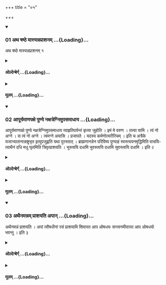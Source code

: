 +++
title = "०५"

+++

<div class="js_include" includetitle="true" newlevelforh1="3" unfilled url="/vedAH_yajuH/taittirIyam/sUtram/hiraNyakeshI/gRhyam/vishvAsa-prastutiH/2/05/01_atha_ShaShThe_mAsyannaprAsh.md">
<details open><summary><h3>01 अथ षष्ठे मास्यन्नप्राशनम् ...{Loading}...</h3></summary>

अथ षष्ठे मास्यन्नप्राशनम् १
</details>
</div>
<div class="js_include collapsed" newlevelforh1="4" title="ओल्देन्बेर्ग्" unfilled url="/vedAH_yajuH/taittirIyam/sUtram/hiraNyakeshI/gRhyam/oldenberg/2/05/01_atha_ShaShThe_mAsyannaprAsh.md">
<details><summary><h4>ओल्देन्बेर्ग् ...{Loading}...</h4></summary>

1. Then (follows) in the sixth month the Annaprāśana (i.e. the first feeding with solid food).

</details>
</div>
<div class="js_include collapsed" newlevelforh1="4" title="मूलम्" unfilled url="/vedAH_yajuH/taittirIyam/sUtram/hiraNyakeshI/gRhyam/mUlam/2/05/01_atha_ShaShThe_mAsyannaprAsh.md">
<details><summary><h4>मूलम् ...{Loading}...</h4></summary>

अथ षष्ठे मास्यन्नप्राशनम् १
</details>
</div>
<div class="js_include" includetitle="true" newlevelforh1="3" unfilled url="/vedAH_yajuH/taittirIyam/sUtram/hiraNyakeshI/gRhyam/vishvAsa-prastutiH/2/05/02_ApUryamANapaxe_puNye_naxatr.md">
<details open><summary><h3>02 आपूर्यमाणपक्षे पुण्ये नक्षत्रेग्निमुपसमाधाय ...{Loading}...</h3></summary>

आपूर्यमाणपक्षे पुण्ये नक्षत्रेग्निमुपसमाधाय व्याहृतिपर्यन्तं कृत्वा जुहोति । इमं मे वरुण । तत्त्वा यामि । त्वं नो अग्ने । स त्वं नो अग्ने । त्वमग्ने अयासि । प्रजापते । यदस्य कर्मणोत्यरीरिचम् । इति च अत्रैके यजाभ्यातानान्राष्ट्रभृत इत्युपजुह्वति यथा पुरस्तात् । ब्राह्मणानन्नेन परिविष्य पुण्याहं स्वस्त्ययनमृद्धिमिति वाचयि-त्वाथैनं दधि मधु घृतमिति त्रिवृत्प्राशयति । भूस्त्वयि दधामि भुवस्त्वयि दधामि सुवस्त्वयि दधामि । इति २
</details>
</div>
<div class="js_include collapsed" newlevelforh1="4" title="ओल्देन्बेर्ग्" unfilled url="/vedAH_yajuH/taittirIyam/sUtram/hiraNyakeshI/gRhyam/oldenberg/2/05/02_ApUryamANapaxe_puNye_naxatr.md">
<details><summary><h4>ओल्देन्बेर्ग् ...{Loading}...</h4></summary>

2. In the fortnight of the increasing moon, under an auspicious constellation, he puts wood on the fire, performs the rites down to the Vyāhṛti oblations, and sacrifices (with the Mantras), 'This, O Varuṇa' (&c. see I, chap. 27, Sūtra 2, down to): 'Hail! Good luck!' Then he gives (to the child) threefold food to eat, curds, honey, and ghee, with (the formula), 'Bhūḥ I lay into thee! Bhuvaḥ I lay into thee! Suvaḥ I lay into thee!'

</details>
</div>
<div class="js_include collapsed" newlevelforh1="4" title="मूलम्" unfilled url="/vedAH_yajuH/taittirIyam/sUtram/hiraNyakeshI/gRhyam/mUlam/2/05/02_ApUryamANapaxe_puNye_naxatr.md">
<details><summary><h4>मूलम् ...{Loading}...</h4></summary>

आपूर्यमाणपक्षे पुण्ये नक्षत्रेग्निमुपसमाधाय व्याहृतिपर्यन्तं कृत्वा जुहोति । इमं मे वरुण । तत्त्वा यामि । त्वं नो अग्ने । स त्वं नो अग्ने । त्वमग्ने अयासि । प्रजापते । यदस्य कर्मणोत्यरीरिचम् । इति च अत्रैके यजाभ्यातानान्राष्ट्रभृत इत्युपजुह्वति यथा पुरस्तात् । ब्राह्मणानन्नेन परिविष्य पुण्याहं स्वस्त्ययनमृद्धिमिति वाचयि-त्वाथैनं दधि मधु घृतमिति त्रिवृत्प्राशयति । भूस्त्वयि दधामि भुवस्त्वयि दधामि सुवस्त्वयि दधामि । इति २
</details>
</div>
<div class="js_include" includetitle="true" newlevelforh1="3" unfilled url="/vedAH_yajuH/taittirIyam/sUtram/hiraNyakeshI/gRhyam/vishvAsa-prastutiH/2/05/03_athainamannam_prAshayati_ap.md">
<details open><summary><h3>03 अथैनमन्नम् प्राशयति अपान् ...{Loading}...</h3></summary>

अथैनमन्नं प्राशयति । अपां त्वौषधीनां रसं प्राशयामि शिवास्त आप ओषधयः सन्त्वनमीवास्त आप ओषधयो भवन्तु । इति ३
</details>
</div>
<div class="js_include collapsed" newlevelforh1="4" title="ओल्देन्बेर्ग्" unfilled url="/vedAH_yajuH/taittirIyam/sUtram/hiraNyakeshI/gRhyam/oldenberg/2/05/03_athainamannam_prAshayati_ap.md">
<details><summary><h4>ओल्देन्बेर्ग् ...{Loading}...</h4></summary>

3. Then he gives him (other) food to eat with (the formula), 'I give thee to eat the essence of water and of the plants. May water and plants be kind towards thee. May water and plants do no harm to thee.'

</details>
</div>
<div class="js_include collapsed" newlevelforh1="4" title="मूलम्" unfilled url="/vedAH_yajuH/taittirIyam/sUtram/hiraNyakeshI/gRhyam/mUlam/2/05/03_athainamannam_prAshayati_ap.md">
<details><summary><h4>मूलम् ...{Loading}...</h4></summary>

अथैनमन्नं प्राशयति । अपां त्वौषधीनां रसं प्राशयामि शिवास्त आप ओषधयः सन्त्वनमीवास्त आप ओषधयो भवन्तु । इति ३
</details>
</div>
